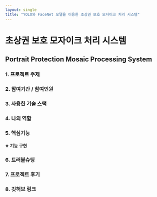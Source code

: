 ```yaml
---
layout: single
title: "YOLO와 FaceNet 모델을 이용한 초상권 보호 모자이크 처리 시스템"
---
```


# 초상권 보호 모자이크 처리 시스템

## Portrait Protection Mosaic Processing System

### 1. 프로젝트 주제


### 2. 참여기간 / 참여인원


### 3. 사용한 기술 스택


### 4. 나의 역할


### 5. 핵심기능

#### ※ 기능 구현


### 6. 트러블슈팅


### 7. 프로젝트 후기


### 8. 깃허브 링크
